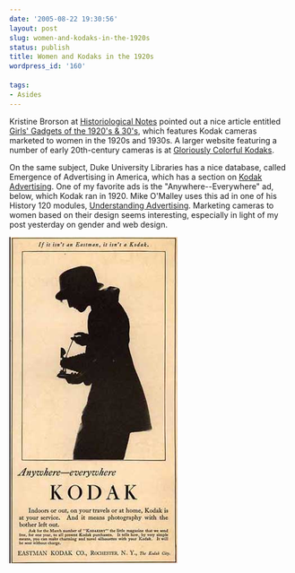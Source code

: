 ```yaml
---
date: '2005-08-22 19:30:56'
layout: post
slug: women-and-kodaks-in-the-1920s
status: publish
title: Women and Kodaks in the 1920s
wordpress_id: '160'

tags:
- Asides
---
```


Kristine Brorson at [Historiological Notes](http://historiologicalnotes.typepad.com/) pointed out a nice article entitled [Girls' Gadgets of the 1920's & 30's](http://chipchick.blogs.com/chip_chick/2005/07/girls_gadgets_o.html), which features Kodak cameras marketed to women in the 1920s and 1930s. A larger website featuring a number of early 20th-century cameras is at [Gloriously Colorful Kodaks](http://www.digitalfxinc.com/kodak/).




On the same subject, Duke University Libraries has a nice database, called Emergence of Advertising in America, which has a section on [Kodak Advertising](http://scriptorium.lib.duke.edu/dynaweb/eaa/databases/kodak/@Generic__BookView). One of my favorite ads is the "Anywhere--Everywhere" ad, below, which Kodak ran in 1920. Mike O'Malley uses this ad in one of his History 120 modules, [Understanding Advertising](http://chnm.gmu.edu/history120/20thcentury/understandingadvertising/). Marketing cameras to women based on their design seems interesting, especially in light of my post yesterday on gender and web design.




![Kodak ad from 1920 featuring a silhouette tinkering with a camera.](/i/kodak1.jpg)



